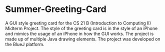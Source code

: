 # Summer-Greeting-Card

A GUI style greeting card for the CS 21 B (Introduction to Computing II) Midterm Project. The style of the greeting card is in the style of an iPhone and mimics the usage of an iPhone in how the GUI works. The project is made up of multiple Java drawing elements. The project was developed on the BlueJ platform.
